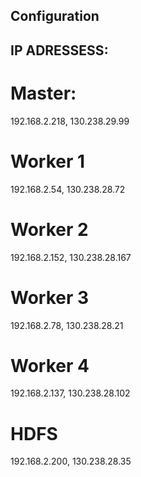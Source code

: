 
## Configuration

## IP ADRESSESS:
# Master:
192.168.2.218, 130.238.29.99
# Worker 1
192.168.2.54, 130.238.28.72

# Worker 2
192.168.2.152, 130.238.28.167

# Worker 3
192.168.2.78, 130.238.28.21

# Worker 4
192.168.2.137, 130.238.28.102

# HDFS
192.168.2.200, 130.238.28.35
